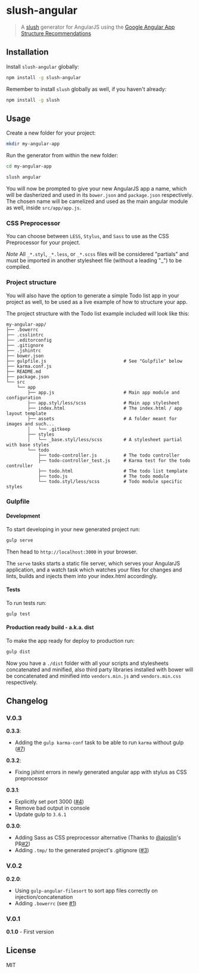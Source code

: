 slush-angular
==============

> A [slush](http://slushjs.github.io) generator for AngularJS using the [Google Angular App Structure Recommendations](https://docs.google.com/document/d/1XXMvReO8-Awi1EZXAXS4PzDzdNvV6pGcuaF4Q9821Es/pub)

## Installation

Install `slush-angular` globally:

```bash
npm install -g slush-angular
```

Remember to install `slush` globally as well, if you haven't already:

```bash
npm install -g slush
```

## Usage

Create a new folder for your project:

```bash
mkdir my-angular-app
```

Run the generator from within the new folder:

```bash
cd my-angular-app

slush angular
```

You will now be prompted to give your new AngularJS app a name, which will be dasherized and used in its `bower.json` and `package.json` respectively. The chosen name will be camelized and used as the main angular module as well, inside `src/app/app.js`.

### CSS Preprocessor

You can choose between `LESS`, `Stylus`, and `Sass` to use as the CSS Preprocessor for your project.

*Note* All `_*.styl`, `_*.less`, or `_*.scss` files will be considered "partials" and must be imported in another stylesheet file (without a leading "_") to be compiled.

### Project structure

You will also have the option to generate a simple Todo list app in your project as well, to be used as a live example of how to structure your app.

The project structure with the Todo list example included will look like this:

```
my-angular-app/
├── .bowerrc
├── .csslintrc
├── .editorconfig
├── .gitignore
├── .jshintrc
├── bower.json
├── gulpfile.js                             # See "Gulpfile" below
├── karma.conf.js
├── README.md
├── package.json
└── src
    └── app
        ├── app.js                          # Main app module and configuration
        ├── app.styl/less/scss              # Main app stylesheet
        ├── index.html                      # The index.html / app layout template
        ├── assets                          # A folder meant for images and such...
        │   └── .gitkeep
        ├── styles
        │   └── _base.styl/less/scss        # A stylesheet partial with base styles
        └── todo
            ├── todo-controller.js          # The todo controller
            ├── todo-controller_test.js     # Karma test for the todo controller
            ├── todo.html                   # The todo list template
            ├── todo.js                     # The todo module
            └── todo.styl/less/scss         # Todo module specific styles
```

### Gulpfile

#### Development

To start developing in your new generated project run:

```bash
gulp serve
```

Then head to `http://localhost:3000` in your browser.

The `serve` tasks starts a static file server, which serves your AngularJS application, and a watch task which watches your files for changes and lints, builds and injects them into your index.html accordingly.

#### Tests

To run tests run:

```bash
gulp test
```

#### Production ready build - a.k.a. dist

To make the app ready for deploy to production run:

```bash
gulp dist
```

Now you have a `./dist` folder with all your scripts and stylesheets concatenated and minified, also third party libraries installed with bower will be concatenated and minified into `vendors.min.js` and `vendors.min.css` respectively.

## Changelog

### V.0.3

**0.3.3**:

- Adding the `gulp karma-conf` task to be able to run `karma` without gulp ([#7](https://github.com/slushjs/slush-angular/issues/7))

**0.3.2**:

- Fixing jshint errors in newly generated angular app with stylus as CSS preprocessor

**0.3.1**:

- Explicitly set port 3000 ([#4](https://github.com/slushjs/slush-angular/pull/4))
- Remove bad output in console
- Update gulp to `3.6.1`

**0.3.0**:

- Adding Sass as CSS preprocessor alternative (Thanks to [@ajoslin](https://github.com/ajoslin)'s PR[#2](https://github.com/slushjs/slush-angular/pull/2))
- Adding `.tmp/` to the generated project's .gitignore ([#3](https://github.com/slushjs/slush-angular/pull/3))

### V.0.2

**0.2.0**:

- Using `gulp-angular-filesort` to sort app files correctly on injection/concatenation
- Adding `.bowerrc` (see [#1](https://github.com/slushjs/slush-angular/pull/1))

### V.0.1

**0.1.0** - First version

## License

MIT
